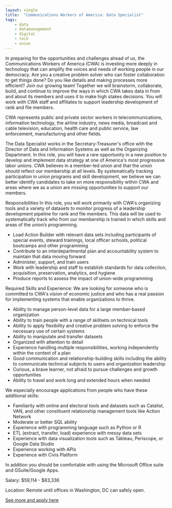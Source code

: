 ```yaml
---
layout: single
title:  "Communications Workers of America: Data Specialist"
tags: 
    - data
    - datamanagement
    - digital
    - tech
    - union
---
```

In preparing for the opportunities and challenges ahead of us, the Communications Workers of America (CWA) is investing more deeply in technology that can amplify the voices and needs of working people in our democracy. Are you a creative problem solver who can foster collaboration to get things done? Do you like details and making processes more efficient? Join our growing team! Together we will brainstorm, collaborate, build, and continue to improve the ways in which CWA takes data in from and about its members and uses it to make high stakes decisions. You will work with CWA staff and affiliates to support leadership development of rank and file members.

CWA represents public and private sector workers in telecommunications, information technology, the airline industry, news media, broadcast and cable television, education, health care and public service, law enforcement, manufacturing and other fields.

The Data Specialist works in the Secretary-Treasurer's office with the Director of Data and Information Systems as well as the Organizing Department. In this role, you will have a rare opportunity in a new position to develop and implement data strategy at one of America's most progressive labor unions. CWA believes in a member-led union and that the union should reflect our membership at all levels. By systematically tracking participation in union programs and skill development, we believe we can better identify candidates to take on more responsibility within CWA and areas where we as a union are missing opportunities to support our members.

Responsibilities
In this role, you will work primarily with CWA's organizing tools and a variety of datasets to monitor progress of a leadership development pipeline for rank and file members. This data will be used to systematically track who from our membership is trained in which skills and areas of the union’s programming. 
* Load Action Builder with relevant data sets including participants of special events, steward trainings, local officer schools, political bootcamps and other programming
* Contribute to an interdepartmental plan and accountability system to maintain that data moving forward
* Administer, support, and train users
* Work with leadership and staff to establish standards for data collection, acquisition, preservation, analytics, and hygiene
* Produce reports to assess the impact of union-wide programming

Required Skills and Experience:
We are looking for someone who is committed to CWA's vision of economic justice and who has a real passion for implementing systems that enable organizations to thrive.
* Ability to manage person-level data for a large member-based organization
* Ability to train people with a range of skillsets on technical tools
* Ability to apply flexibility and creative problem solving to enforce the necessary use of certain systems
* Ability to manipulate and transfer datasets
* Organized with attention to detail
* Experience handling multiple responsibilities, working independently within the context of a plan
* Good communication and relationship-building skills including the ability to communicate technical subjects to users and organization leadership
* Curious, a brave learner, not afraid to pursue challenges and growth opportunities
* Ability to travel and work long and extended hours when needed

We especially encourage applications from people who have these additional skills:
* Familiarity with online and electoral tools and datasets such as Catalist, VAN, and other constituent relationship management tools like Action Network
* Moderate or better SQL ability
* Experience with programming language such as Python or R
* ETL (extract, transfer, load) experience with messy data sets
* Experience with data visualization tools such as Tableau, Periscope, or Google Data Studio
* Experience working with APIs
* Experience with Civis Platform

In addition you should be comfortable with using the Microsoft Office suite and GSuite/Google Apps.

Salary: $59,114 - $83,336

Location: Remote until offices in Washington, DC can safely open.


[See more and apply here](https://www.paycomonline.net/v4/ats/web.php/jobs/ViewJobDetails?job=36897&clientkey=3DD4D8AF8C58AF2A4AA4B0629E6428E9)
